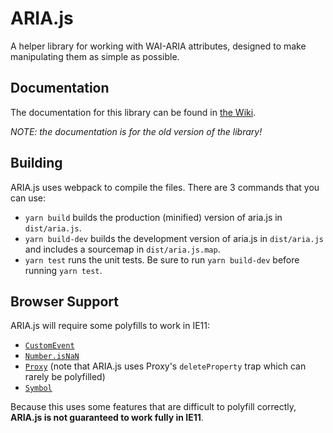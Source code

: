 # ARIA.js

A helper library for working with WAI-ARIA attributes, designed to make manipulating them as simple as possible.

## Documentation

The documentation for this library can be found in [the Wiki](https://github.com/Skateside/ariajs/wiki).

_NOTE: the documentation is for the old version of the library!_

## Building

ARIA.js uses webpack to compile the files. There are 3 commands that you can use:

- `yarn build` builds the production (minified) version of aria.js in `dist/aria.js`.
- `yarn build-dev` builds the development version of aria.js in `dist/aria.js` and includes a sourcemap in `dist/aria.js.map`.
- `yarn test` runs the unit tests. Be sure to run `yarn build-dev` before running `yarn test`.

## Browser Support

ARIA.js will require some polyfills to work in IE11:

- [`CustomEvent`](https://www.npmjs.com/package/custom-event-polyfill)
- [`Number.isNaN`](https://developer.mozilla.org/en-US/docs/Web/JavaScript/Reference/Global_Objects/Number/isNaN#Polyfill)
- [`Proxy`](https://www.npmjs.com/package/es6-proxy-polyfill) (note that ARIA.js uses Proxy's `deleteProperty` trap which can rarely be polyfilled)
- [`Symbol`](https://github.com/rousan/symbol-es6)

Because this uses some features that are difficult to polyfill correctly, **ARIA.js is not guaranteed to work fully in IE11**.
